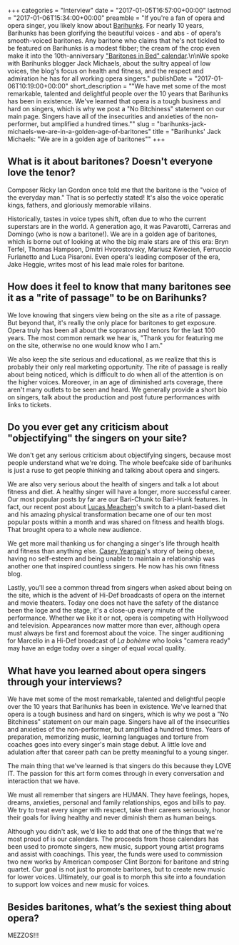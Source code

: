 +++
categories = "Interview"
date = "2017-01-05T16:57:00+00:00"
lastmod = "2017-01-06T15:34:00+00:00"
preamble = "If you're a fan of opera and opera singer, you likely know about [Barihunks](http://barihunks.blogspot.co.uk/). For nearly 10 years, Barihunks has been glorifying the beautiful voices - and abs - of opera's smooth-voiced baritones. Any baritone who claims that he's not tickled to be featured on Barihunks is a modest fibber; the cream of the crop even make it into the 10th-anniversary [\"Baritones in Bed\" calendar](http://www.lulu.com/shop/baritone-barihunks/my-calendar/calendar/product-22884318.html).\n\nWe spoke with Barihunks blogger Jack Michaels, about the sultry appeal of low voices, the blog's focus on health and fitness, and the respect and admiration he has for all working opera singers."
publishDate = "2017-01-06T10:19:00+00:00"
short_description = "\"We have met some of the most remarkable, talented and delightful people over the 10 years that Barihunks has been in existence. We've learned that opera is a tough business and hard on singers, which is why we post a \"No Bitchiness\" statement on our main page. Singers have all of the insecurities and anxieties of the non-performer, but amplified a hundred times.\""
slug = "barihunks-jack-michaels-we-are-in-a-golden-age-of-baritones"
title = "Barihunks&#039; Jack Michaels: &quot;We are in a golden age of baritones&quot;"
+++

## What is it about baritones? Doesn't everyone love the tenor?

Composer Ricky Ian Gordon once told me that the baritone is the "voice of the everyday man." That is so perfectly stated! It's also the voice operatic kings, fathers, and gloriously memorable villains. 

Historically, tastes in voice types shift, often due to who the current superstars are in the world. A generation ago, it was Pavarotti, Carreras and Domingo (who is now a baritone!). We are in a golden age of baritones, which is borne out of looking at who the big male stars are of this era: Bryn Terfel, Thomas Hampson, Dmitri Hvorostovsky, Mariusz Kwiecień, Ferruccio Furlanetto and Luca Pisaroni. Even opera's leading composer of the era, Jake Heggie, writes most of his lead male roles for baritone. 

## How does it feel to know that many baritones see it as a "rite of passage" to be on Barihunks?

We love knowing that singers view being on the site as a rite of passage. But beyond that, it's really the only place for baritones to get exposure. Opera truly has been all about the sopranos and tenors for the last 100 years. The most common remark we hear is, "Thank you for featuring me on the site, otherwise no one would know who I am." 

We also keep the site serious and educational, as we realize that this is probably their only real marketing opportunity. The rite of passage is really about being noticed, which is difficult to do when all of the attention is on the higher voices. Moreover, in an age of diminished arts coverage, there aren't many outlets to be seen and heard. We generally provide a short bio on singers, talk about the production and post future performances with links to tickets. 

## Do you ever get any criticism about "objectifying" the singers on your site?

We don't get any serious criticism about objectifying singers, because most people understand what we're doing. The whole beefcake side of barihunks is just a ruse to get people thinking and talking about opera and singers. 

We are also very serious about the health of singers and talk a lot about fitness and diet. A healthy singer will have a longer, more successful career. Our most popular posts by far are our Bari-Chunk to Bari-Hunk features. In fact, our recent post about [Lucas Meachem](http://barihunks.blogspot.co.uk/2016/10/how-plant-based-diet-transformed-lucas.html)'s switch to a plant-based diet and his amazing physical transformation became one of our ten most popular posts within a month and was shared on fitness and health blogs. That brought opera to a whole new audience. 

We get more mail thanking us for changing a singer's life through health and fitness than anything else. [Casey Yeargain](http://barihunks.blogspot.co.uk/2014/01/kasey-yeargain-another-inspirational.html?spref=tw)'s story of being obese, having no self-esteem and being unable to maintain a relationship was another one that inspired countless singers. He now has his own fitness blog.

Lastly, you'll see a common thread from singers when asked about being on the site, which is the advent of Hi-Def broadcasts of opera on the internet and movie theaters. Today one does not have the safety of the distance been the loge and the stage, it's a close-up every minute of the performance. Whether we like it or not, opera is competing with Hollywood and television. Appearances now matter more than ever, although opera must always be first and foremost about the voice. The singer auditioning for Marcello in a Hi-Def broadcast of *La bohème* who looks "camera ready" may have an edge today over a singer of equal vocal quality.

## What have you learned about opera singers through your interviews?

We have met some of the most remarkable, talented and delightful people over the 10 years that Barihunks has been in existence. We've learned that opera is a tough business and hard on singers, which is why we post a "No Bitchiness" statement on our main page. Singers have all of the insecurities and anxieties of the non-performer, but amplified a hundred times. Years of preparation, memorizing music, learning languages and torture from coaches goes into every singer's main stage debut. A little love and adulation after that career path can be pretty meaningful to a young singer. 

The main thing that we've learned is that singers do this because they LOVE IT. The passion for this art form comes through in every conversation and interaction that we have. 

We must all remember that singers are HUMAN. They have feelings, hopes, dreams, anxieties, personal and family relationships, egos and bills to pay. We try to treat every singer with respect, take their careers seriously, honor their goals for living healthy and never diminish them as human beings. 

Although you didn't ask, we'd like to add that one of the things that we're most proud of is our calendars. The proceeds from those calendars has been used to promote singers, new music, support young artist programs and assist with coachings. This year, the funds were used to commission two new works by American composer Clint Borzoni for baritone and string quartet. Our goal is not just to promote baritones, but to create new music for lower voices. Ultimately, our goal is to morph this site into a foundation to support low voices and new music for voices.   

## Besides baritones, what’s the sexiest thing about opera?

MEZZOS!!!
